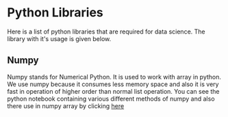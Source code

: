 # Python Libraries
Here is a list of python libraries that are required for data science. The library with it's usage is given below.
## Numpy
Numpy stands for Numerical Python. It is used to work with array in python. We use numpy because it consumes less memory space and also it is very fast in operation of higher order than normal list operation. You can see the python notebook containing various different methods of numpy and also there use in numpy array by clicking <a href="https://github.com/dubeyshubham786/Python_Libraries/blob/main/Numpy/Numpy.ipynb">here</a>

